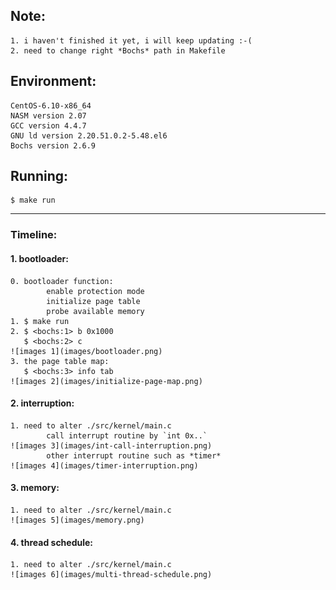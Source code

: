 

## Note:
	1. i haven't finished it yet, i will keep updating :-(
	2. need to change right *Bochs* path in Makefile

## Environment:
	CentOS-6.10-x86_64
	NASM version 2.07
	GCC version 4.4.7
	GNU ld version 2.20.51.0.2-5.48.el6
	Bochs version 2.6.9

## Running:
	$ make run

****
### Timeline:
#### 1. bootloader:
	0. bootloader function:
			enable protection mode
			initialize page table
			probe available memory
	1. $ make run
	2. $ <bochs:1> b 0x1000
	   $ <bochs:2> c
	![images 1](images/bootloader.png)
	3. the page table map:
	   $ <bochs:3> info tab
	![images 2](images/initialize-page-map.png)
	
#### 2. interruption:
	1. need to alter ./src/kernel/main.c
			call interrupt routine by `int 0x..`
	![images 3](images/int-call-interruption.png)
			other interrupt routine such as *timer*
	![images 4](images/timer-interruption.png)

#### 3. memory:
	1. need to alter ./src/kernel/main.c
	![images 5](images/memory.png)

#### 4. thread schedule:
	1. need to alter ./src/kernel/main.c
	![images 6](images/multi-thread-schedule.png)